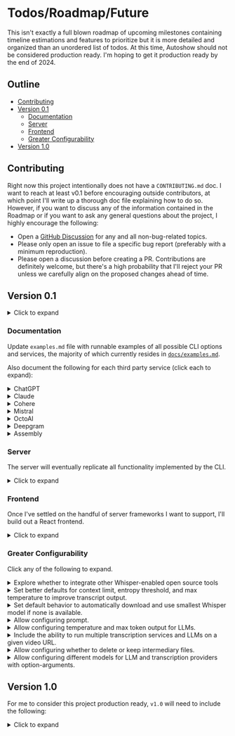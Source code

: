 # Todos/Roadmap/Future

This isn't exactly a full blown roadmap of upcoming milestones containing timeline estimations and features to prioritize but it is more detailed and organized than an unordered list of todos. At this time, Autoshow should not be considered production ready. I'm hoping to get it production ready by the end of 2024.

## Outline

- [Contributing](#contributing)
- [Version 0.1](#version-01)
  - [Documentation](#documentation)
  - [Server](#server)
  - [Frontend](#frontend)
  - [Greater Configurability](#greater-configurability)
- [Version 1.0](#version-10)

## Contributing

Right now this project intentionally does not have a `CONTRIBUTING.md` doc. I want to reach at least v0.1 before encouraging outside contributors, at which point I'll write up a thorough doc file explaining how to do so. However, if you want to discuss any of the information contained in the Roadmap or if you want to ask any general questions about the project, I highly encourage the following:

- Open a [GitHub Discussion](https://github.com/ajcwebdev/autoshow/discussions) for any and all non-bug-related topics.
- Please only open an issue to file a specific bug report (preferably with a minimum reproduction).
- Please open a discussion before creating a PR. Contributions are definitely welcome, but there's a high probability that I'll reject your PR unless we carefully align on the proposed changes ahead of time.

## Version 0.1

<details>
  <summary>Click to expand</summary>

My current plan is to implement the majority of the functionality outlined here before publishing `v0.1` of `autoshow` on npm.
  - While `v0.1` will introduce more stability to the project, it won't be considered production ready until `v1.0`.
  - Until that time, I'll do my best to push changes through clearly documented PRs.
  - In the meantime, this repo will be changing rapidly and breaking changes should be expected.

</details>

### Documentation

Update `examples.md` file with runnable examples of all possible CLI options and services, the majority of which currently resides in [`docs/examples.md`](./examples.md).

Also document the following for each third party service (click each to expand):

<details>
  <summary>ChatGPT</summary>

  - Pricing
    - [OpenAI Platform API Pricing](https://openai.com/api/pricing/)
    - [ChatGPT Subscription Pricing](https://openai.com/chatgpt/pricing/)
  - API Keys
    - [API Keys Dashboard Page](https://platform.openai.com/api-keys)
    - [API Auth Docs](https://platform.openai.com/docs/api-reference/authentication)
  - Usage
    - [Usage Dashboard Page](https://platform.openai.com/usage)
    - [Usage Tiers](https://platform.openai.com/docs/guides/rate-limits/usage-tiers)

</details>

<details>
  <summary>Claude</summary>

  - Pricing
    - [API Pricing](https://www.anthropic.com/api)
    - [Subscription Pricing](https://www.anthropic.com/claude)
    - [Model Comparison](https://docs.anthropic.com/en/docs/models-overview#model-comparison)
  - API Keys
    - [API Keys Dashboard Page](https://console.anthropic.com/settings/keys)
    - [API Auth Docs](https://docs.anthropic.com/en/api/getting-started)
  - Usage
    - [Usage Dashboard Page](https://console.anthropic.com/settings/usage)
    - [Rate and Usage Limits Docs](https://docs.anthropic.com/en/api/rate-limits)

</details>

<details>
  <summary>Cohere</summary>

  - Pricing
  - API Keys
  - Usage

</details>

<details>
  <summary>Mistral</summary>

  - Pricing
  - API Keys
  - Usage

</details>

<details>
  <summary>OctoAI</summary>

  - Pricing
  - API Keys
  - Usage

</details>

<details>
  <summary>Deepgram</summary>

  - Pricing
    - [API and Subscription Pricing](https://deepgram.com/pricing)
    - [Model and Feature Overview](https://developers.deepgram.com/docs/stt-streaming-feature-overview)
  - API
    - [API Keys Docs](https://developers.deepgram.com/docs/create-additional-api-keys)
    - [API Auth Docs](https://developers.deepgram.com/docs/authenticating)
    - [Create an API Key using the Deepgram API](https://developers.deepgram.com/docs/create-additional-api-keys#create-an-api-key-using-the-deepgram-api)
  - Usage
    - [Summarize Usage Endpoint](https://developers.deepgram.com/reference/summarize-usage)
    - [Usage Docs](https://developers.deepgram.com/docs/using-logs-usage)

</details>

<details>
  <summary>Assembly</summary>

  - Pricing
    - [Subscription and API Pricing](https://www.assemblyai.com/pricing)
    - [Select speech model](https://www.assemblyai.com/docs/speech-to-text/speech-recognition#select-the-speech-model-with-best-and-nano)
  - API Keys
    - [API Auth Docs](https://www.assemblyai.com/docs/api-reference/overview#authorization)
  - Usage
    - [Usage Dashboard Page](https://www.assemblyai.com/app/usage)
    - [Quotas and Limits Docs](https://www.assemblyai.com/docs/guides/real-time-streaming-transcription#quotas-and-limits)

</details>

### Server

The server will eventually replicate all functionality implemented by the CLI.

<details>
  <summary>Click to expand</summary>

This will include additional endpoints beyond `/video` such as:

- `/playlist` for the `processPlaylist.js` command
- `/urls` for the `processURLs.js` command
- `/rss` for the `processRSS.js` command

I'm starting with a plain Node.js server instead of using a framework like Express. In the future, I would like to also have adapters for Deno and Bun. Once those are all stable, I will try out some of the higher level frameworks. I intend to experiment a bit with each of the following and pick one or two to support long term:

- [Fastify](https://fastify.dev/)
- [Koa](https://koajs.com/)
- [Fresh](https://fresh.deno.dev/)
- [Hono](https://hono.dev/)
- [Elysia](https://elysiajs.com/)

With the exception of Fresh, I'll likely avoid more opinionated server frameworks like [Adonis](https://adonisjs.com/), [Sails](https://sailsjs.com/), and [Nest](https://nestjs.com/). Others I might check out but are lower priority include:

- [Hapi](https://github.com/hapijs/hapi)
- [Feathers](https://github.com/feathersjs/feathers)
- [Oak](https://oakserver.org/)

</details>

### Frontend

Once I've settled on the handful of server frameworks I want to support, I'll build out a React frontend.

<details>
  <summary>Click to expand</summary>

After all functionality is implemented on the server-side and exposed through a React frontend, I'll go through a similar process of experimentation with:

- [Next](https://nextjs.org/)
- [Redwood](https://redwoodjs.com/)
- [The Epic Stack](https://github.com/epicweb-dev/epic-stack)
- [Astro](https://astro.build/)
- [SolidStart](https://start.solidjs.com/)
- [Qwik City](https://qwik.dev/docs/qwikcity/)

The framework I'll pick for building the final app will need to include authentication, database integration, and JSX support so I'll likely exclude [Nuxt](https://nuxt.com/), [SvelteKit](https://kit.svelte.dev/), and [Marko Run](https://github.com/marko-js/run) from consideration.

</details>

### Greater Configurability

Click any of the following to expand.

<details>
  <summary>Explore whether to integrate other Whisper-enabled open source tools</summary>

[mlx-whisper](https://github.com/ml-explore/mlx-examples/tree/main/whisper)
[WhisperKit](https://github.com/argmaxinc/WhisperKit)
[whisperkittools](https://github.com/argmaxinc/whisperkittools)

</details>

<details>
  <summary>Set better defaults for context limit, entropy threshold, and max temperature to improve transcript output.</summary>

[Improving hallucinations and repetitions](https://github.com/ggerganov/whisper.cpp/discussions/2286)

</details>

<details>
  <summary>Set default behavior to automatically download and use smallest Whisper model if none is available.</summary>

- [Whisper model files](https://github.com/ggerganov/whisper.cpp/blob/master/models/README.md)

</details>

<details>
  <summary>Allow configuring prompt.</summary>

  - `titles`
  - `summary`
  - `chapters`

</details>

<details>
  <summary>Allow configuring temperature and max token output for LLMs.</summary>

- [OpenAI `max_tokens`](https://platform.openai.com/docs/api-reference/chat/create#chat-create-max_tokens)
- [OpenAI `temperature`](https://platform.openai.com/docs/api-reference/chat/create#chat-create-temperature)
- [Claude Messages API](https://docs.anthropic.com/en/api/messages)

</details>

<details>
  <summary>Include the ability to run multiple transcription services and LLMs on a given video URL.</summary>

For example, the following would output four show note files for each combination of transcription and LLM services:

```bash
node --env-file=.env autoshow.js --deepgram --assembly --chatgpt --claude --video "https://www.youtube.com/watch?v=-jF0g_YGPdI"
```

</details>

<details>
  <summary>Allow configuring whether to delete or keep intermediary files.</summary>

  - Follow example for an [option that may be a boolean or an option-argument declared with square brackets like `--optional [value]`](https://github.com/tj/commander.js/blob/master/examples/options-boolean-or-value.js):
  - `--cleanUp` can be set to `true` or `false`.
  - File clean up will be set to `false` by default.
  - Decide between `--noCleanUp` and `--cleanUpOff` for option-argument that sets clean up to `false`.

</details>

<details>
  <summary>Allow configuring different models for LLM and transcription providers with option-arguments.</summary>

  - ChatGPT option-arguments
    - `gpt4o` for `gpt-4o`
    - `gpt4t` for `gpt-4-turbo`
    - `gpt4` for `gpt-4`
    - `gpt3` for `gpt-3.5-turbo`
  - Claude option-arguments
    - `opus` for `claude-3-opus-20240229`
    - `sonnet` for `claude-3-sonnet-20240229`
    - `haiku` for `claude-3-haiku-20240307`
  - Deepgram option-arguments
    - `base`
    - `enhanced`
    - `nova`
    - `nova2` for `nova-2`
  - Assembly option-arguments
    - `best`
    - `nano`

</details>

## Version 1.0

For me to consider this project production ready, `v1.0` will need to include the following:

<details>
  <summary>Click to expand</summary>

- An interactive CLI, potentially using [Inquirer](https://github.com/SBoudrias/Inquirer.js).
  - This will walk through all options and arguments in an interactive manner.
  - The goal is for a user to be able to run only `npx autoshow` and process their content without needing to read any documentation or CLI help pages.
- A full test suite for each function and utility. This will need either:
  - Some kind of file data mocking for testing the end-to-end flow with audio and video.
  - Example URLs that host easily accessible and available audio or video content files.
- Astro integration so the markdown files that are generated with the show notes can be used to generate a complete website.
- Docker support and setup instructions.
- Deployment instructions for self hosting a Node.js server.

</details>
